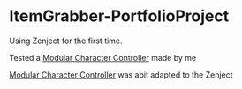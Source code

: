 # ItemGrabber-PortfolioProject

Using Zenject for the first time.

Tested a <a href="https://github.com/skillitronic/Modular-Third-Person-Controller">Modular Character Controller</a> made by me

<a href="https://github.com/skillitronic/Modular-Third-Person-Controller">Modular Character Controller</a>  was abit adapted to the Zenject

